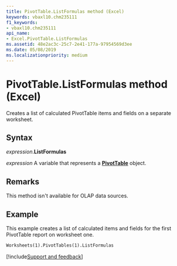 ```yaml
---
title: PivotTable.ListFormulas method (Excel)
keywords: vbaxl10.chm235111
f1_keywords:
- vbaxl10.chm235111
api_name:
- Excel.PivotTable.ListFormulas
ms.assetid: 48e2ac3c-25c7-2e41-177a-97954569d3ee
ms.date: 05/08/2019
ms.localizationpriority: medium
---
```



# PivotTable.ListFormulas method (Excel)

Creates a list of calculated PivotTable items and fields on a separate worksheet.


## Syntax

_expression_.**ListFormulas**

_expression_ A variable that represents a **[PivotTable](Excel.PivotTable.md)** object.


## Remarks

This method isn't available for OLAP data sources.


## Example

This example creates a list of calculated items and fields for the first PivotTable report on worksheet one.

```vb
Worksheets(1).PivotTables(1).ListFormulas
```




[!include[Support and feedback](~/includes/feedback-boilerplate.md)]